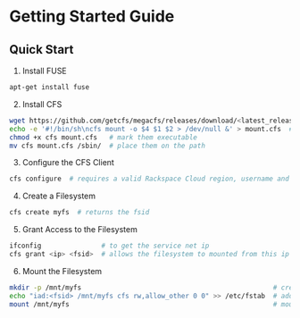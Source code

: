 Getting Started Guide
=====================

Quick Start
-----------

1) Install FUSE
```bash
apt-get install fuse
```

2) Install CFS
```bash
wget https://github.com/getcfs/megacfs/releases/download/<latest_release>/cfs
echo -e '#!/bin/sh\ncfs mount -o $4 $1 $2 > /dev/null &' > mount.cfs  # create the mount helper script
chmod +x cfs mount.cfs   # mark them executable
mv cfs mount.cfs /sbin/  # place them on the path
```

3) Configure the CFS Client
```bash
cfs configure  # requires a valid Rackspace Cloud region, username and apikey
```

4) Create a Filesystem
```bash
cfs create myfs  # returns the fsid
```

5) Grant Access to the Filesystem
```bash
ifconfig               # to get the service net ip
cfs grant <ip> <fsid>  # allows the filesystem to mounted from this ip
```

6) Mount the Filesystem
```bash
mkdir -p /mnt/myfs                                                # create the mountpoint
echo "iad:<fsid> /mnt/myfs cfs rw,allow_other 0 0" >> /etc/fstab  # add filesystem to /etc/fstab
mount /mnt/myfs                                                   # mount the filesystem
```
